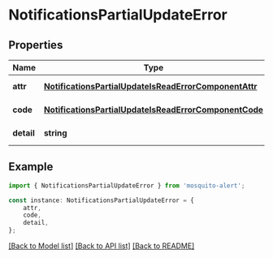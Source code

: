 # NotificationsPartialUpdateError


## Properties

Name | Type | Description | Notes
------------ | ------------- | ------------- | -------------
**attr** | [**NotificationsPartialUpdateIsReadErrorComponentAttr**](NotificationsPartialUpdateIsReadErrorComponentAttr.md) |  | [default to undefined]
**code** | [**NotificationsPartialUpdateIsReadErrorComponentCode**](NotificationsPartialUpdateIsReadErrorComponentCode.md) |  | [default to undefined]
**detail** | **string** |  | [default to undefined]

## Example

```typescript
import { NotificationsPartialUpdateError } from 'mosquito-alert';

const instance: NotificationsPartialUpdateError = {
    attr,
    code,
    detail,
};
```

[[Back to Model list]](../README.md#documentation-for-models) [[Back to API list]](../README.md#documentation-for-api-endpoints) [[Back to README]](../README.md)
